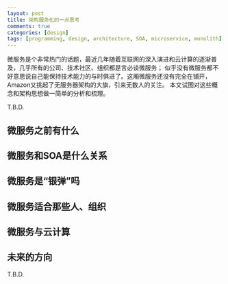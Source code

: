 ```yaml
---
layout: post
title: 架构服务化的一点思考
comments: true
categories: [design]
tags: [programming, design, architecture, SOA, microservice, monolith]
---
```


微服务是个非常热门的话题，最近几年随着互联网的深入演进和云计算的逐渐普及，几乎所有的公司、技术社区、组织都是言必谈微服务；
似乎没有微服务都不好意思说自己能保持技术能力的与时俱进了。这厢微服务还没有完全在铺开，Amazon又挑起了无服务器架构的大旗，引来无数人的关注。
本文试图对这些概念和架构思想做一简单的分析和梳理。

<!--more-->

T.B.D.

## 微服务之前有什么

## 微服务和SOA是什么关系

## 微服务是“银弹”吗

## 微服务适合那些人、组织

## 微服务与云计算

## 未来的方向

T.B.D.

